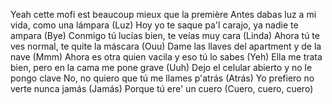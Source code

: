 Yeah cette mofi est beaucoup mieux que la première
Antes dabas luz a mi vida, como una lámpara (Luz)
Hoy yo te saque pa'l carajo, ya nadie te ampara (Bye)
Conmigo tú lucías bien, te veías muy cara (Linda)
Ahora tú te ves normal, te quite la máscara (Ouu)
Dame las llaves del apartment y de la nave (Mmm)
Ahora es otra quien vacila y eso tú lo sabes (Yeh)
Ella me trata bien, pero en la cama me pone grave (Uuh)
Dejo el celular abierto y no le pongo clave
No, no quiero que tú me llames p'atrás (Atrás)
Yo prefiero no verte nunca jamás (Jamás)
Porque tú ere' un cuero (Cuero, cuero, cuero)
